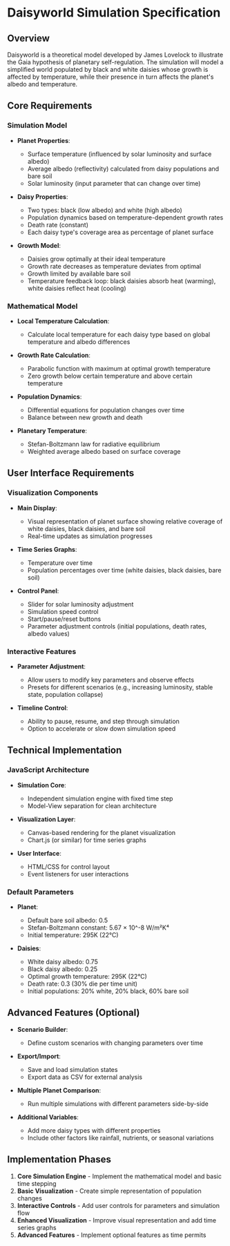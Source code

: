 # Daisyworld Simulation Specification

## Overview
Daisyworld is a theoretical model developed by James Lovelock to illustrate the Gaia hypothesis of planetary self-regulation. The simulation will model a simplified world populated by black and white daisies whose growth is affected by temperature, while their presence in turn affects the planet's albedo and temperature.

## Core Requirements

### Simulation Model
- **Planet Properties**:
  - Surface temperature (influenced by solar luminosity and surface albedo)
  - Average albedo (reflectivity) calculated from daisy populations and bare soil
  - Solar luminosity (input parameter that can change over time)
  
- **Daisy Properties**:
  - Two types: black (low albedo) and white (high albedo)
  - Population dynamics based on temperature-dependent growth rates
  - Death rate (constant)
  - Each daisy type's coverage area as percentage of planet surface
  
- **Growth Model**:
  - Daisies grow optimally at their ideal temperature
  - Growth rate decreases as temperature deviates from optimal
  - Growth limited by available bare soil
  - Temperature feedback loop: black daisies absorb heat (warming), white daisies reflect heat (cooling)

### Mathematical Model
- **Local Temperature Calculation**:
  - Calculate local temperature for each daisy type based on global temperature and albedo differences
  
- **Growth Rate Calculation**:
  - Parabolic function with maximum at optimal growth temperature
  - Zero growth below certain temperature and above certain temperature
  
- **Population Dynamics**:
  - Differential equations for population changes over time
  - Balance between new growth and death

- **Planetary Temperature**:
  - Stefan-Boltzmann law for radiative equilibrium
  - Weighted average albedo based on surface coverage

## User Interface Requirements

### Visualization Components
- **Main Display**:
  - Visual representation of planet surface showing relative coverage of white daisies, black daisies, and bare soil
  - Real-time updates as simulation progresses
  
- **Time Series Graphs**:
  - Temperature over time
  - Population percentages over time (white daisies, black daisies, bare soil)
  
- **Control Panel**:
  - Slider for solar luminosity adjustment
  - Simulation speed control
  - Start/pause/reset buttons
  - Parameter adjustment controls (initial populations, death rates, albedo values)

### Interactive Features
- **Parameter Adjustment**:
  - Allow users to modify key parameters and observe effects
  - Presets for different scenarios (e.g., increasing luminosity, stable state, population collapse)
  
- **Timeline Control**:
  - Ability to pause, resume, and step through simulation
  - Option to accelerate or slow down simulation speed

## Technical Implementation

### JavaScript Architecture
- **Simulation Core**:
  - Independent simulation engine with fixed time step
  - Model-View separation for clean architecture
  
- **Visualization Layer**:
  - Canvas-based rendering for the planet visualization
  - Chart.js (or similar) for time series graphs
  
- **User Interface**:
  - HTML/CSS for control layout
  - Event listeners for user interactions

### Default Parameters
- **Planet**:
  - Default bare soil albedo: 0.5
  - Stefan-Boltzmann constant: 5.67 × 10^-8 W/m²K⁴
  - Initial temperature: 295K (22°C)
  
- **Daisies**:
  - White daisy albedo: 0.75
  - Black daisy albedo: 0.25
  - Optimal growth temperature: 295K (22°C)
  - Death rate: 0.3 (30% die per time unit)
  - Initial populations: 20% white, 20% black, 60% bare soil

## Advanced Features (Optional)
- **Scenario Builder**:
  - Define custom scenarios with changing parameters over time
  
- **Export/Import**:
  - Save and load simulation states
  - Export data as CSV for external analysis
  
- **Multiple Planet Comparison**:
  - Run multiple simulations with different parameters side-by-side
  
- **Additional Variables**:
  - Add more daisy types with different properties
  - Include other factors like rainfall, nutrients, or seasonal variations

## Implementation Phases
1. **Core Simulation Engine** - Implement the mathematical model and basic time stepping
2. **Basic Visualization** - Create simple representation of population changes
3. **Interactive Controls** - Add user controls for parameters and simulation flow
4. **Enhanced Visualization** - Improve visual representation and add time series graphs
5. **Advanced Features** - Implement optional features as time permits